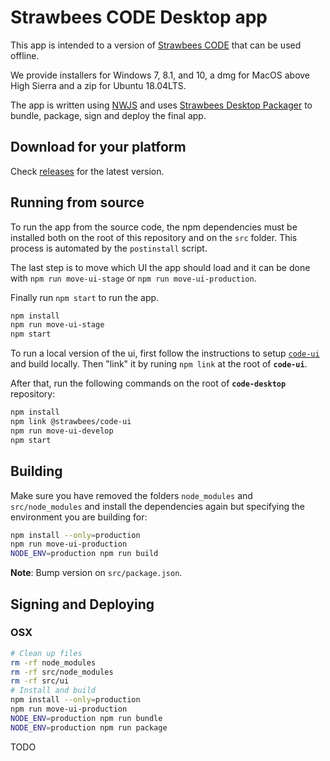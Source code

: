 # Strawbees CODE Desktop app

This app is intended to a version of [Strawbees CODE](https://code.strawbees.com) that can be used offline.

We provide installers for Windows 7, 8.1, and 10, a dmg for MacOS above High Sierra and a zip for Ubuntu 18.04LTS.

The app is written using [NWJS](https://nwjs.io/) and uses [Strawbees Desktop Packager](https://github.com/strawbees/desktop-packager) to bundle, package, sign and deploy the final app.

## Download for your platform

Check [releases](https://github.com/strawbees/code-desktop/releases) for the latest version.

## Running from source

To run the app from the source code, the npm dependencies must be installed both on the root of this repository and on the `src` folder. This process is automated by the `postinstall` script.

The last step is to move which UI the app should load and it can be done with `npm run move-ui-stage` or `npm run move-ui-production`.

Finally run `npm start` to run the app.

```bash
npm install
npm run move-ui-stage
npm start
```

To run a local version of the ui, first follow the instructions to setup [`code-ui`](https://github.com/strawbees/code-ui) and build locally. Then "link" it by runing `npm link` at the root of **`code-ui`**.

After that, run the following commands on the root of **`code-desktop`** repository:

```bash
npm install
npm link @strawbees/code-ui
npm run move-ui-develop
npm start
```

## Building

Make sure you have removed the folders `node_modules` and `src/node_modules` and install the dependencies again but specifying the environment you are building for:

```bash
npm install --only=production
npm run move-ui-production
NODE_ENV=production npm run build
```

**Note**: Bump version on `src/package.json`.

## Signing and Deploying

### OSX

```bash
# Clean up files
rm -rf node_modules
rm -rf src/node_modules
rm -rf src/ui
# Install and build
npm install --only=production
npm run move-ui-production
NODE_ENV=production npm run bundle
NODE_ENV=production npm run package
```

TODO
